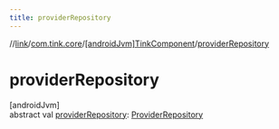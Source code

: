 ```yaml
---
title: providerRepository
---
```

//[link](../../../index.html)/[com.tink.core](../index.html)/[[androidJvm]TinkComponent](index.html)/[providerRepository](provider-repository.html)



# providerRepository



[androidJvm]\
abstract val [providerRepository](provider-repository.html): [ProviderRepository](../../com.tink.core.provider/[android-jvm]-provider-repository/index.html)




